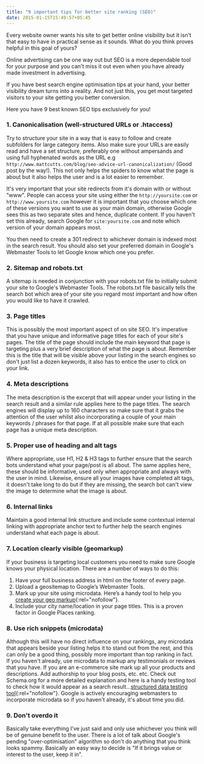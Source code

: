 ```yaml
---
title: "9 important tips for better site ranking (SEO)"
date: 2015-01-15T15:49:57+05:45
---
```


Every website owner wants his site to get better online visibility but it isn't that easy to have in practical sense as it sounds. What do you think proves helpful in this goal of yours?

Online advertising can be one way out but SEO is a more dependable tool for your purpose and you can't miss it out even when you have already made investment in advertising.

If you have best search engine optimisation tips at your hand, your better visibility dream turns into a reality. And not just this, you get most targeted visitors to your site getting you better conversion.

Here you have 9 best known SEO tips exclusively for you!

### 1. Canonicalisation (well-structured URLs or .htaccess)

Try to structure your site in a way that is easy to follow and create subfolders for large category items. Also make sure your URLs are easily read and have a set structure, preferably one without ampersands and using full hyphenated words as the URL e.g `http://www.mattcutts.com/blog/seo-advice-url-canonicalization/` (Good post by the way!). This not only helps the spiders to know what the page is about but it also helps the user and is a lot easier to remember.

It's very important that your site redirects from it's domain with or without "www". People can access your site using either the `http://yoursite.com` or `http://www.yoursite.com` however it is important that you choose which one of these versions you want to use as your main domain, otherwise Google sees this as two separate sites and hence, duplicate content. If you haven't set this already, search Google for `site:yoursite.com` and note which version of your domain appears most.

You then need to create a 301 redirect to whichever domain is indexed most in the search result. You should also set your preferred domain in Google's Webmaster Tools to let Google know which one you prefer.

### 2. Sitemap and robots.txt

A sitemap is needed in conjunction with your robots.txt file to initially submit your site to Google's Webmaster Tools. The robots.txt file basically tells the search bot which area of your site you regard most important and how often you would like to have it crawled.

### 3. Page titles

This is possibly the most important aspect of on site SEO. It's imperative that you have unique and informative page titles for each of your site's pages. The title of the page should include the main keyword that page is targeting plus a very brief description of what the page is about. Remember this is the title that will be visible above your listing in the search engines so don't just list a dozen keywords, it also has to entice the user to click on your link.

### 4. Meta descriptions

The meta description is the excerpt that will appear under your listing in the search result and a similar rule applies here to the page titles. The search engines will display up to 160 characters so make sure that it grabs the attention of the user whilst also incorporating a couple of your main keywords / phrases for that page. If at all possible make sure that each page has a unique meta description.

### 5. Proper use of heading and alt tags

Where appropriate, use H1, H2 & H3 tags to further ensure that the search bots understand what your page/post is all about. The same applies here, these should be informative, used only when appropriate and always with the user in mind. Likewise, ensure all your images have completed alt tags, it doesn't take long to do but if they are missing, the search bot can't view the image to determine what the image is about.

### 6. Internal links

Maintain a good internal link structure and include some contextual internal linking with appropriate anchor text to further help the search engines understand what each page is about.

### 7. Location clearly visible (geomarkup)

If your business is targeting local customers you need to make sure Google knows your physical location. There are a number of ways to do this:

1. Have your full business address in html on the footer of every page.
2. Upload a geositemap to Google’s Webmaster Tools.
3. Mark up your site using microdata. Here’s a handy tool to help you [create your geo markup](http://www.geositemapgenerator.com/input){:rel="nofollow"}.
4. Include your city name/location in your page titles. This is a proven factor in Google Places ranking.

### 8. Use rich snippets (microdata)

Although this will have no direct influence on your rankings, any microdata that appears beside your listing helps it to stand out from the rest, and this can only be a good thing, possibly more important than top ranking in fact. If you haven't already, use microdata to markup any testimonials or reviews that you have. If you are an e-commerce site mark up all your products and descriptions. Add authorship to your blog posts, etc. etc. Check out Schema.org for a more detailed explanation and here is a handy testing tool to check how it would appear as a search result...[structured data testing tool](http://www.google.com/webmasters/tools/richsnippets){:rel="nofollow"}. Google is actively encouraging webmasters to incorporate microdata so if you haven't already, it's about time you did.

### 9. Don't overdo it

Basically take everything I've just said and only use whichever you think will be of genuine benefit to the user. There is a lot of talk about Google's pending "over-optimisation" algorithm so don't do anything that you think looks spammy. Basically an easy way to decide is "If it brings value or interest to the user, keep it in".

